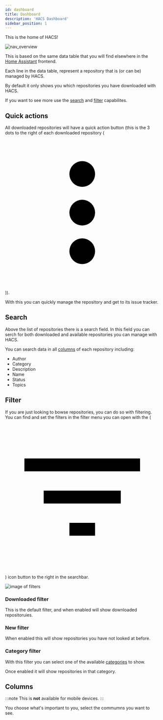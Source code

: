 ```yaml
---
id: dashboard
title: Dashboard
description: 'HACS Dashboard'
sidebar_position: 1
---
```


This is the home of HACS!

![nav_overview](/img/panel/entry.png)

This is based on the same data table that you will find elsewhere in the [Home Assistant](https://www.home-assistant.io) frontend.

Each line in the data table, represent a repository that is (or can be) managed by HACS.

By default it only shows you which repositories you have downloaded with HACS.

If you want to see more use the [search](#search) and [filter](#filter) capabilites.

## Quick actions

All downloaded repositories will have a quick action button (this is the 3 dots to the right of each downloaded repository (<svg className="inline" xmlns="http://www.w3.org/2000/svg" viewBox="0 0 24 24"><path d="M12,16A2,2 0 0,1 14,18A2,2 0 0,1 12,20A2,2 0 0,1 10,18A2,2 0 0,1 12,16M12,10A2,2 0 0,1 14,12A2,2 0 0,1 12,14A2,2 0 0,1 10,12A2,2 0 0,1 12,10M12,4A2,2 0 0,1 14,6A2,2 0 0,1 12,8A2,2 0 0,1 10,6A2,2 0 0,1 12,4Z" /></svg>)).

With this you can quickly manage the repository and get to its issue tracker.

## Search

Above the list of repositories there is a search field.
In this field you can serch for both downloaded and available repositories you can manage with HACS.

You can search data in all [columns](#columns) of each repository including:

- Author
- Category
- Description
- Name
- Status
- Topics

## Filter

If you are just looking to bowse repositories, you can do so with filtering.
You can find and set the filters in the filter menu you can open with the (<svg className="inline" xmlns="http://www.w3.org/2000/svg" viewBox="0 0 24 24"><path d="M6,13H18V11H6M3,6V8H21V6M10,18H14V16H10V18Z" /></svg>) icon button to the right in the searchbar.

![image of filters](/img/filters.png)

### Downloaded filter

This is the default filter, and when enabled will show downloaded repositoruies.

### New filter

When enabled this will show repositories you have not looked at before.

### Category filter

With this filter you can select one of the available [categories](/docs/categories) to show.

Once enabled it will show repositories in that category.

## Columns

:::note
This is **not** available for mobile devices.
:::

You choose what's important to you, select the commumns you want to see.
